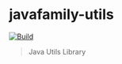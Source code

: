 # javafamily-utils
[![Build](https://github.com/JavaFamilyClub/javafamily-utils/workflows/Build/badge.svg)](https://github.com/JavaFamilyClub/javafamily-utils/actions?query=workflow%3ABuild)

> Java Utils Library
